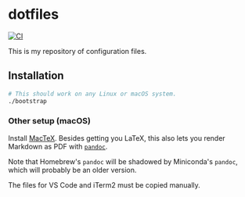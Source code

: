 # dotfiles

[![CI](https://github.com/brcrista/dotfiles/workflows/CI/badge.svg)](https://github.com/brcrista/dotfiles/actions?query=workflow%3ACI)

This is my repository of configuration files.

## Installation

```sh
# This should work on any Linux or macOS system.
./bootstrap
```

### Other setup (macOS)

Install [MacTeX](https://www.tug.org/mactex/mactex-download.html). Besides getting you LaTeX, this also lets you render Markdown as PDF with [`pandoc`](https://pandoc.org/).

Note that Homebrew's `pandoc` will be shadowed by Miniconda's `pandoc`, which will probably be an older version.

The files for VS Code and iTerm2 must be copied manually.
